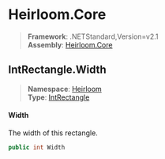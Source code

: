 # Heirloom.Core

> **Framework**: .NETStandard,Version=v2.1  
> **Assembly**: [Heirloom.Core][0]  

## IntRectangle.Width

> **Namespace**: [Heirloom][0]  
> **Type**: [IntRectangle][1]  

#### Width

The width of this rectangle.

```cs
public int Width
```

[0]: ../../../Heirloom.Core.md
[1]: ../IntRectangle.md
